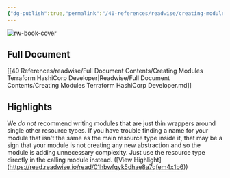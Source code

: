 ```yaml
---
{"dg-publish":true,"permalink":"/40-references/readwise/creating-modules-terraform-hashi-corp-developer/","tags":["rw/articles"]}
---
```


![rw-book-cover](https://developer.hashicorp.com/og-image/terraform.jpg)

## Full Document
[[40 References/readwise/Full Document Contents/Creating Modules  Terraform  HashiCorp Developer\|Readwise/Full Document Contents/Creating Modules  Terraform  HashiCorp Developer.md]]

## Highlights
We *do not* recommend writing modules that are just thin wrappers around single other resource types. If you have trouble finding a name for your module that isn't the same as the main resource type inside it, that may be a sign that your module is not creating any new abstraction and so the module is adding unnecessary complexity. Just use the resource type directly in the calling module instead. ([View Highlight] (https://read.readwise.io/read/01hbwfqyk5dhae8a7qfem4x1b6))


